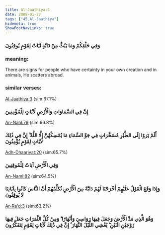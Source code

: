 ```yaml
---
title: Al-Jaathiya:4
date: 2008-01-27
tags: ["45.Al-Jaathiya"]
hidemeta: true 
ShowPostNavLinks: true 
---
```

### وَفِي خَلْقِكُمْ وَمَا يَبُثُّ مِنْ دَابَّةٍ آيَاتٌ لِقَوْمٍ يُوقِنُونَ
### meaning: 
There are signs for people who have certainty in your own creation and in animals, He scatters abroad.
### similar verses: 

[Al-Jaathiya:3](/45/3) (sim:67.1%)

### إِنَّ فِي السَّمَاوَاتِ وَالْأَرْضِ لَآيَاتٍ لِلْمُؤْمِنِينَ

[An-Nahl:79](/16/79) (sim:66.8%)

### أَلَمْ يَرَوْا إِلَى الطَّيْرِ مُسَخَّرَاتٍ فِي جَوِّ السَّمَاءِ مَا يُمْسِكُهُنَّ إِلَّا اللَّهُ ۗ إِنَّ فِي ذَٰلِكَ لَآيَاتٍ لِقَوْمٍ يُؤْمِنُونَ

[Adh-Dhaariyat:20](/51/20) (sim:65.7%)

### وَفِي الْأَرْضِ آيَاتٌ لِلْمُوقِنِينَ

[An-Naml:82](/27/82) (sim:64.5%)

### وَإِذَا وَقَعَ الْقَوْلُ عَلَيْهِمْ أَخْرَجْنَا لَهُمْ دَابَّةً مِنَ الْأَرْضِ تُكَلِّمُهُمْ أَنَّ النَّاسَ كَانُوا بِآيَاتِنَا لَا يُوقِنُونَ

[Ar-Ra'd:3](/13/3) (sim:63.2%)

### وَهُوَ الَّذِي مَدَّ الْأَرْضَ وَجَعَلَ فِيهَا رَوَاسِيَ وَأَنْهَارًا ۖ وَمِنْ كُلِّ الثَّمَرَاتِ جَعَلَ فِيهَا زَوْجَيْنِ اثْنَيْنِ ۖ يُغْشِي اللَّيْلَ النَّهَارَ ۚ إِنَّ فِي ذَٰلِكَ لَآيَاتٍ لِقَوْمٍ يَتَفَكَّرُونَ
